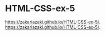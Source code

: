 # HTML-CSS-ex-5
https://zakariazaki.github.io/HTML-CSS-ex-5/.
https://zakariazaki.github.io/HTML-CSS-ex-5/.
